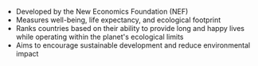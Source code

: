- Developed by the New Economics Foundation (NEF)
- Measures well-being, life expectancy, and ecological footprint
- Ranks countries based on their ability to provide long and happy lives while operating within the planet's ecological limits
- Aims to encourage sustainable development and reduce environmental impact